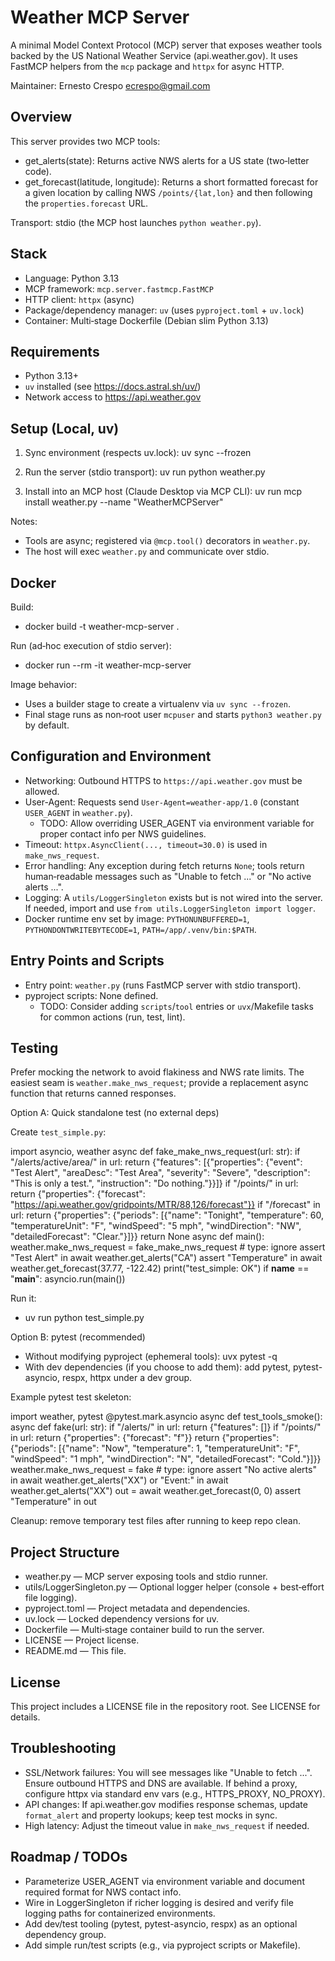 # Weather MCP Server

A minimal Model Context Protocol (MCP) server that exposes weather tools backed by the US National Weather Service (api.weather.gov). It uses FastMCP helpers from the `mcp` package and `httpx` for async HTTP.

Maintainer: Ernesto Crespo <ecrespo@gmail.com>

## Overview
This server provides two MCP tools:
- get_alerts(state): Returns active NWS alerts for a US state (two‑letter code).
- get_forecast(latitude, longitude): Returns a short formatted forecast for a given location by calling NWS `/points/{lat,lon}` and then following the `properties.forecast` URL.

Transport: stdio (the MCP host launches `python weather.py`).

## Stack
- Language: Python 3.13
- MCP framework: `mcp.server.fastmcp.FastMCP`
- HTTP client: `httpx` (async)
- Package/dependency manager: `uv` (uses `pyproject.toml` + `uv.lock`)
- Container: Multi‑stage Dockerfile (Debian slim Python 3.13)

## Requirements
- Python 3.13+
- `uv` installed (see https://docs.astral.sh/uv/)
- Network access to https://api.weather.gov

## Setup (Local, uv)
1) Sync environment (respects uv.lock):
   uv sync --frozen

2) Run the server (stdio transport):
   uv run python weather.py

3) Install into an MCP host (Claude Desktop via MCP CLI):
   uv run mcp install weather.py --name "WeatherMCPServer"

Notes:
- Tools are async; registered via `@mcp.tool()` decorators in `weather.py`.
- The host will exec `weather.py` and communicate over stdio.

## Docker
Build:
- docker build -t weather-mcp-server .

Run (ad‑hoc execution of stdio server):
- docker run --rm -it weather-mcp-server

Image behavior:
- Uses a builder stage to create a virtualenv via `uv sync --frozen`.
- Final stage runs as non‑root user `mcpuser` and starts `python3 weather.py` by default.

## Configuration and Environment
- Networking: Outbound HTTPS to `https://api.weather.gov` must be allowed.
- User-Agent: Requests send `User-Agent=weather-app/1.0` (constant `USER_AGENT` in `weather.py`).
  - TODO: Allow overriding USER_AGENT via environment variable for proper contact info per NWS guidelines.
- Timeout: `httpx.AsyncClient(..., timeout=30.0)` is used in `make_nws_request`.
- Error handling: Any exception during fetch returns `None`; tools return human‑readable messages such as "Unable to fetch ..." or "No active alerts ...".
- Logging: A `utils/LoggerSingleton` exists but is not wired into the server. If needed, import and use `from utils.LoggerSingleton import logger`.
- Docker runtime env set by image: `PYTHONUNBUFFERED=1`, `PYTHONDONTWRITEBYTECODE=1`, `PATH=/app/.venv/bin:$PATH`.

## Entry Points and Scripts
- Entry point: `weather.py` (runs FastMCP server with stdio transport).
- pyproject scripts: None defined.
  - TODO: Consider adding `scripts`/`tool` entries or `uvx`/Makefile tasks for common actions (run, test, lint).

## Testing
Prefer mocking the network to avoid flakiness and NWS rate limits. The easiest seam is `weather.make_nws_request`; provide a replacement async function that returns canned responses.

Option A: Quick standalone test (no external deps)

Create `test_simple.py`:

  import asyncio, weather
  async def fake_make_nws_request(url: str):
      if "/alerts/active/area/" in url:
          return {"features": [{"properties": {"event": "Test Alert", "areaDesc": "Test Area", "severity": "Severe", "description": "This is only a test.", "instruction": "Do nothing."}}]}
      if "/points/" in url:
          return {"properties": {"forecast": "https://api.weather.gov/gridpoints/MTR/88,126/forecast"}}
      if "/forecast" in url:
          return {"properties": {"periods": [{"name": "Tonight", "temperature": 60, "temperatureUnit": "F", "windSpeed": "5 mph", "windDirection": "NW", "detailedForecast": "Clear."}]}}
      return None
  async def main():
      weather.make_nws_request = fake_make_nws_request  # type: ignore
      assert "Test Alert" in await weather.get_alerts("CA")
      assert "Temperature" in await weather.get_forecast(37.77, -122.42)
      print("test_simple: OK")
  if __name__ == "__main__":
      asyncio.run(main())

Run it:
- uv run python test_simple.py

Option B: pytest (recommended)
- Without modifying pyproject (ephemeral tools):
  uvx pytest -q
- With dev dependencies (if you choose to add them): add pytest, pytest-asyncio, respx, httpx under a dev group.

Example pytest test skeleton:

  import weather, pytest
  @pytest.mark.asyncio
  async def test_tools_smoke():
      async def fake(url: str):
          if "/alerts/" in url:
              return {"features": []}
          if "/points/" in url:
              return {"properties": {"forecast": "f"}}
          return {"properties": {"periods": [{"name": "Now", "temperature": 1, "temperatureUnit": "F", "windSpeed": "1 mph", "windDirection": "N", "detailedForecast": "Cold."}]}}
      weather.make_nws_request = fake  # type: ignore
      assert "No active alerts" in await weather.get_alerts("XX") or "Event:" in await weather.get_alerts("XX")
      out = await weather.get_forecast(0, 0)
      assert "Temperature" in out

Cleanup: remove temporary test files after running to keep repo clean.

## Project Structure
- weather.py — MCP server exposing tools and stdio runner.
- utils/LoggerSingleton.py — Optional logger helper (console + best‑effort file logging).
- pyproject.toml — Project metadata and dependencies.
- uv.lock — Locked dependency versions for uv.
- Dockerfile — Multi‑stage container build to run the server.
- LICENSE — Project license.
- README.md — This file.

## License
This project includes a LICENSE file in the repository root. See LICENSE for details.

## Troubleshooting
- SSL/Network failures: You will see messages like "Unable to fetch ...". Ensure outbound HTTPS and DNS are available. If behind a proxy, configure httpx via standard env vars (e.g., HTTPS_PROXY, NO_PROXY).
- API changes: If api.weather.gov modifies response schemas, update `format_alert` and property lookups; keep test mocks in sync.
- High latency: Adjust the timeout value in `make_nws_request` if needed.

## Roadmap / TODOs
- Parameterize USER_AGENT via environment variable and document required format for NWS contact info.
- Wire in LoggerSingleton if richer logging is desired and verify file logging paths for containerized environments.
- Add dev/test tooling (pytest, pytest-asyncio, respx) as an optional dependency group.
- Add simple run/test scripts (e.g., via pyproject scripts or Makefile).

